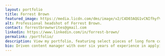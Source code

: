 ```yaml
---
layout: portfolio
title: Forrest Brown
featured_image: https://media.licdn.com/dms/image/v2/C4D03AQG1vCNIfhyfVg/profile-displayphoto-shrink_200_200/profile-displayphoto-shrink_200_200/0/1648646401284?e=1738800000&v=beta&t=ABsjwLpwzwYP2nMKVnuN6HkAFgtDZoyOjyY_pQa5J7U
alt: Professional headshot of Forrest Brown.
contact: forrestbrownwrites@gmail.com
linkedin: https://www.linkedin.com/in/forrest-brown/
permalink: /portfolio/
description: View my portfolio, featuring select pieces of long form content writing, usually for a B2B tech audience, from my 6+ years as a marketing content writer and manager.
bio: Driven content manager with over six years of experience in applying exceptional writing skills to produce effective and tailored written and visual content. Adept at utilizing SEO best practices to enhance and grow relevant website traffic and drive conversions. Highly competent in managing the development and execution of projects and integrated campaign strategies.
---
```

